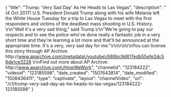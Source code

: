 {
    "title": "Trump: 'Very Sad Day' As He Heads to Las Vegas",
    "description": "(4 Oct 2017) U.S. President Donald Trump along with his wife Melania left the White House Tuesday for a trip to Las Vegas to meet with the first responders and victims of the deadliest mass shooting in U.S. History. \r\n\"Well it's a very sad thing,\" said Trump.\r\n\"We're going to pay our respects and to see the police who've done really a fantastic job in a very short time and they're learning a lot more and that'll be announced at the appropriate time. It's a very, very sad day for me.\"\r\n\r\n\r\nYou can license this story through AP Archive: http:\/\/www.aparchive.com\/metadata\/youtube\/686bc9d617edb55efe2dc56de1ce3228 \r\nFind out more about AP Archive: http:\/\/www.aparchive.com\/HowWeWork",
    "channelid": "123184222",
    "videoid": "123185598",
    "date_created": "1507643814",
    "date_modified": "1508436411",
    "type": "captivate",
    "layout": "channelVideo",
    "url": "\/c1\/trump-very-sad-day-as-he-heads-to-las-vegas\/123184222-123185598"
}